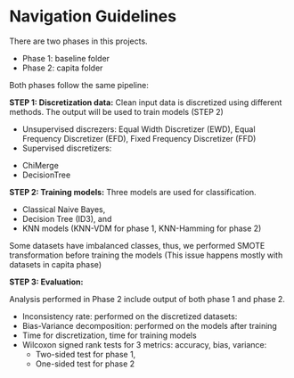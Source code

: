 # Navigation Guidelines
There are two phases in this projects.
* Phase 1: baseline folder
* Phase 2: capita folder


Both phases follow the same pipeline:

**STEP 1: Discretization data:**
Clean input data is discretized using different methods. The output will be used to train models (STEP 2)

* Unsupervised discrezers: Equal Width Discretizer (EWD), Equal Frequency Discretizer (EFD), Fixed Frequency Discretizer (FFD)
* Supervised discretizers:
- ChiMerge
- DecisionTree

**STEP 2: Training models:**
Three models are used for classification.
- Classical Naive Bayes, 
- Decision Tree (ID3), and 
- KNN models (KNN-VDM for phase 1, KNN-Hamming for phase 2)

Some datasets have imbalanced classes, thus, we performed SMOTE transformation before training the models (This issue happens mostly with datasets in capita phase)

**STEP 3: Evaluation:**

Analysis performed in Phase 2 include output of both phase 1 and phase 2.
* Inconsistency rate: performed on the discretized datasets:
*  Bias-Variance decomposition: performed on the models after training
* Time for discretization, time for training models
* Wilcoxon signed rank tests for 3 metrics: accuracy, bias, variance: 
  - Two-sided test for phase 1, 
  - One-sided test for phase 2


